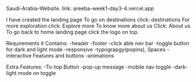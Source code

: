 Saudi-Arabia-Website. link: areeba-week1-day3-4.vercel.app

I have created the landing page To go on destinations click: destinations For more exploration click: Explore more To know more about us Click: About us To go back to home landing page click the logo on top.

Requirements it Contains: -header -footer -click able nev bar -toggle button for dark and light mode -responsive -typograpgy(popins), Spaces -interactive Features and buttons -animations

Extra Features: -To-top Button -pop-up message -mobile nav toggle -dark-light mode on toggle